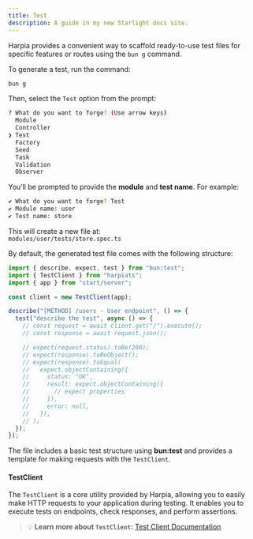 ```yaml
---
title: Test
description: A guide in my new Starlight docs site.
---
```


Harpia provides a convenient way to scaffold ready-to-use test files for specific features or routes using the `bun g` command.

To generate a test, run the command:

```bash
bun g
```

Then, select the `Test` option from the prompt:

```bash
? What do you want to forge? (Use arrow keys)
  Module
  Controller
❯ Test
  Factory
  Seed
  Task
  Validation
  Observer
```

You’ll be prompted to provide the **module** and **test name**. For example:

```bash
✔ What do you want to forge? Test
✔ Module name: user
✔ Test name: store
```

This will create a new file at:  
`modules/user/tests/store.spec.ts`

By default, the generated test file comes with the following structure:

```ts
import { describe, expect, test } from "bun:test";
import { TestClient } from "harpiats";
import { app } from "start/server";

const client = new TestClient(app);

describe("[METHOD] /users - User endpoint", () => {
  test("describe the test", async () => {
    // const request = await client.get("/").execute();
    // const response = await request.json();

    // expect(request.status).toBe(200);
    // expect(response).toBeObject();
    // expect(response).toEqual(
    //   expect.objectContaining({
    //     status: "OK",
    //     result: expect.objectContaining({
    //       // expect properties
    //     }),
    //     error: null,
    //   }),
    // );
  });
});
```

The file includes a basic test structure using **bun:test** and provides a template for making requests with the `TestClient`.

#### TestClient

The `TestClient` is a core utility provided by Harpia, allowing you to easily make HTTP requests to your application during testing. It enables you to execute tests on endpoints, check responses, and perform assertions.

> 💡 **Learn more about `TestClient`:** [Test Client Documentation](/core/test-client)

